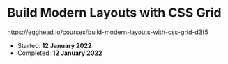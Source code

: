 # Build Modern Layouts with CSS Grid

https://egghead.io/courses/build-modern-layouts-with-css-grid-d3f5

- Started: **12 January 2022**
- Completed: **12 January 2022**

&nbsp;
